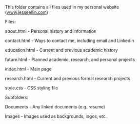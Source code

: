 This folder contains all files used in my personal website (www.jesseellin.com)

Files:

about.html - Personal history and information

contact.html - Ways to contact me, including email and Linkedin

education.html - Current and previous academic history

future.html - Planned academic, research, and personal projects

index.html - Main page

research.html - Current and previous formal research projects

style.css - CSS styling file



Subfolders:

Documents - Any linked documents (e.g. resume)

Images - Images used as backgrounds, logos, etc.

